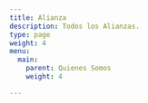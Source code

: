 ```yaml
---
title: Alianza
description: Todos los Alianzas.
type: page
weight: 4
menu:
  main:
    parent: Quienes Somos
    weight: 4

---
```

